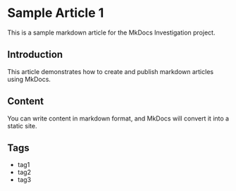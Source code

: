 # Sample Article 1

This is a sample markdown article for the MkDocs Investigation project.

## Introduction

This article demonstrates how to create and publish markdown articles using MkDocs.

## Content

You can write content in markdown format, and MkDocs will convert it into a static site.

## Tags

- tag1
- tag2
- tag3
